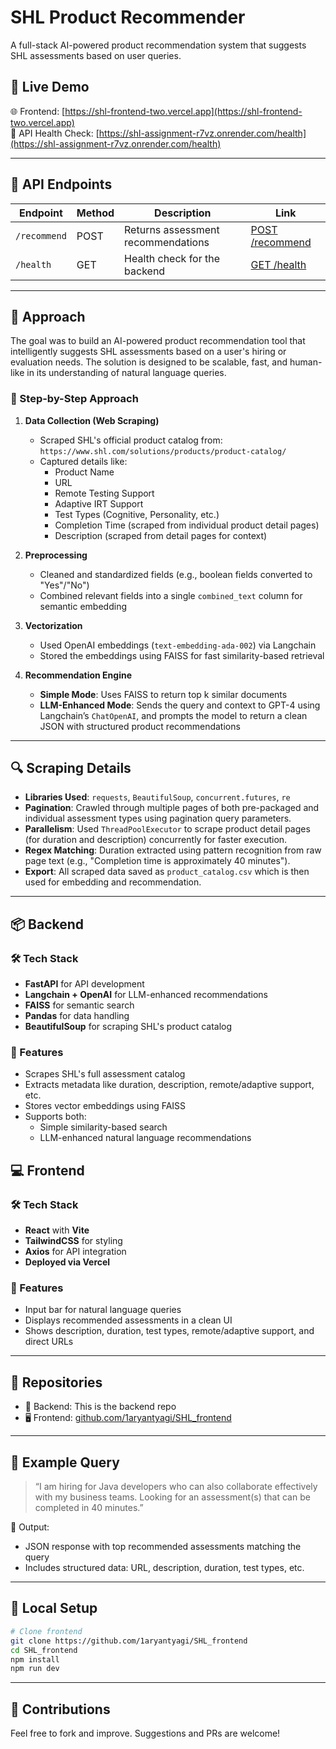 # SHL Product Recommender

A full-stack AI-powered product recommendation system that suggests SHL assessments based on user queries.

## 🔗 Live Demo

🌐 Frontend: [https://shl-frontend-two.vercel.app](https://shl-frontend-two.vercel.app)  
🔌 API Health Check: [https://shl-assignment-r7vz.onrender.com/health](https://shl-assignment-r7vz.onrender.com/health)

---

## 🚀 API Endpoints

| Endpoint     | Method | Description                                  | Link                                                                  |
|--------------|--------|----------------------------------------------|-----------------------------------------------------------------------|
| `/recommend` | POST   | Returns assessment recommendations           | [POST /recommend](https://shl-assignment-r7vz.onrender.com/recommend) |
| `/health`    | GET    | Health check for the backend                 | [GET /health](https://shl-assignment-r7vz.onrender.com/health)        |

---

## 🧠 Approach

The goal was to build an AI-powered product recommendation tool that intelligently suggests SHL assessments based on a user's hiring or evaluation needs. The solution is designed to be scalable, fast, and human-like in its understanding of natural language queries.

### 📌 Step-by-Step Approach

1. **Data Collection (Web Scraping)**  
   - Scraped SHL's official product catalog from: `https://www.shl.com/solutions/products/product-catalog/`
   - Captured details like:
     - Product Name
     - URL
     - Remote Testing Support
     - Adaptive IRT Support
     - Test Types (Cognitive, Personality, etc.)
     - Completion Time (scraped from individual product detail pages)
     - Description (scraped from detail pages for context)

2. **Preprocessing**
   - Cleaned and standardized fields (e.g., boolean fields converted to "Yes"/"No")
   - Combined relevant fields into a single `combined_text` column for semantic embedding

3. **Vectorization**
   - Used OpenAI embeddings (`text-embedding-ada-002`) via Langchain
   - Stored the embeddings using FAISS for fast similarity-based retrieval

4. **Recommendation Engine**
   - **Simple Mode**: Uses FAISS to return top k similar documents
   - **LLM-Enhanced Mode**: Sends the query and context to GPT-4 using Langchain’s `ChatOpenAI`, and prompts the model to return a clean JSON with structured product recommendations

---

## 🔍 Scraping Details

- **Libraries Used**: `requests`, `BeautifulSoup`, `concurrent.futures`, `re`
- **Pagination**: Crawled through multiple pages of both pre-packaged and individual assessment types using pagination query parameters.
- **Parallelism**: Used `ThreadPoolExecutor` to scrape product detail pages (for duration and description) concurrently for faster execution.
- **Regex Matching**: Duration extracted using pattern recognition from raw page text (e.g., "Completion time is approximately 40 minutes").
- **Export**: All scraped data saved as `product_catalog.csv` which is then used for embedding and recommendation.

---

## 📦 Backend

### 🛠 Tech Stack

- **FastAPI** for API development  
- **Langchain + OpenAI** for LLM-enhanced recommendations  
- **FAISS** for semantic search  
- **Pandas** for data handling  
- **BeautifulSoup** for scraping SHL's product catalog

### 📁 Features

- Scrapes SHL's full assessment catalog
- Extracts metadata like duration, description, remote/adaptive support, etc.
- Stores vector embeddings using FAISS
- Supports both:
  - Simple similarity-based search
  - LLM-enhanced natural language recommendations


## 💻 Frontend

### 🛠 Tech Stack

- **React** with **Vite**  
- **TailwindCSS** for styling  
- **Axios** for API integration  
- **Deployed via Vercel**

### 🧠 Features

- Input bar for natural language queries
- Displays recommended assessments in a clean UI
- Shows description, duration, test types, remote/adaptive support, and direct URLs

---

## 📂 Repositories

- 🔧 Backend: This is the backend repo
- 🖥 Frontend: [github.com/1aryantyagi/SHL_frontend](https://github.com/1aryantyagi/SHL_frontend)

---

## 📌 Example Query

> “I am hiring for Java developers who can also collaborate effectively with my business teams. Looking for an assessment(s) that can be completed in 40 minutes.”

🔎 Output:
- JSON response with top recommended assessments matching the query  
- Includes structured data: URL, description, duration, test types, etc.

---

## 🧪 Local Setup

```bash
# Clone frontend
git clone https://github.com/1aryantyagi/SHL_frontend
cd SHL_frontend
npm install
npm run dev
```


---
## 🤝 Contributions

Feel free to fork and improve. Suggestions and PRs are welcome!
